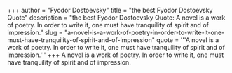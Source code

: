 +++
author = "Fyodor Dostoevsky"
title = "the best Fyodor Dostoevsky Quote"
description = "the best Fyodor Dostoevsky Quote: A novel is a work of poetry. In order to write it, one must have tranquility of spirit and of impression."
slug = "a-novel-is-a-work-of-poetry-in-order-to-write-it-one-must-have-tranquility-of-spirit-and-of-impression"
quote = '''A novel is a work of poetry. In order to write it, one must have tranquility of spirit and of impression.'''
+++
A novel is a work of poetry. In order to write it, one must have tranquility of spirit and of impression.

